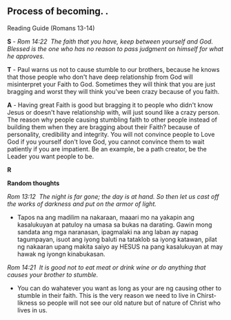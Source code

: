 ## Process of becoming. . 
Reading Guide (Romans 13-14)

__S__ - _Rom 14:22  The faith that you have, keep between yourself and God. Blessed is the one who has no reason to pass judgment on himself for what he approves._

__T__ - Paul warns us not to cause stumble to our brothers, because he knows that those people who don't have deep relationship from God will misinterpret your Faith to God. Sometimes they will think that you are just bragging and worst they will think you've been crazy because of you faith. 

__A__ - Having great Faith is good but bragging it to people who didn't know Jesus or doesn't have relationship with, will just sound like a crazy person. The reason why people causing stumbling faith to other people instead of building them when they are bragging about their Faith? because of personality, credibility and integrity. You will not convince people to Love God if you yourself don't love God, you cannot convince them to wait patiently if you are impatient. Be an example, be a path creator, be the Leader you want people to be.

__R__




__Random thoughts__

_Rom 13:12  The night is far gone; the day is at hand. So then let us cast off the works of darkness and put on the armor of light._
- Tapos na ang madilim na nakaraan, maaari mo na yakapin ang kasalukuyan at patuloy na umasa sa bukas na darating. Gawin mong sandata ang mga naranasan, ipagmalaki na ang laban ay napag tagumpayan, isuot ang iyong baluti na tataklob sa iyong katawan, pilat ng nakaaran upang makita saiyo ay HESUS na pang kasalukuyan at may hawak ng iyongn kinabukasan.

_Rom 14:21  It is good not to eat meat or drink wine or do anything that causes your brother to stumble._
 - You can do wahatever you want as long as your are ng causing other to stumble in their faith. This is the very reason we need to live in Chirst-likness so people will not see our old nature but of nature of Christ who lives in us.